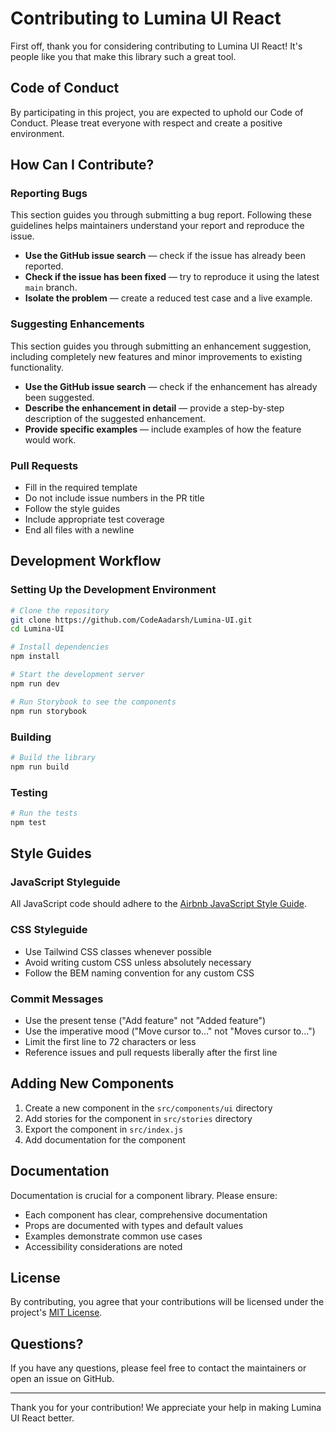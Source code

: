 # Contributing to Lumina UI React

First off, thank you for considering contributing to Lumina UI React! It's people like you that make this library such a great tool.

## Code of Conduct

By participating in this project, you are expected to uphold our Code of Conduct. Please treat everyone with respect and create a positive environment.

## How Can I Contribute?

### Reporting Bugs

This section guides you through submitting a bug report. Following these guidelines helps maintainers understand your report and reproduce the issue.

- **Use the GitHub issue search** — check if the issue has already been reported.
- **Check if the issue has been fixed** — try to reproduce it using the latest `main` branch.
- **Isolate the problem** — create a reduced test case and a live example.

### Suggesting Enhancements

This section guides you through submitting an enhancement suggestion, including completely new features and minor improvements to existing functionality.

- **Use the GitHub issue search** — check if the enhancement has already been suggested.
- **Describe the enhancement in detail** — provide a step-by-step description of the suggested enhancement.
- **Provide specific examples** — include examples of how the feature would work.

### Pull Requests

- Fill in the required template
- Do not include issue numbers in the PR title
- Follow the style guides
- Include appropriate test coverage
- End all files with a newline

## Development Workflow

### Setting Up the Development Environment

```bash
# Clone the repository
git clone https://github.com/CodeAadarsh/Lumina-UI.git
cd Lumina-UI

# Install dependencies
npm install

# Start the development server
npm run dev

# Run Storybook to see the components
npm run storybook
```

### Building

```bash
# Build the library
npm run build
```

### Testing

```bash
# Run the tests
npm test
```

## Style Guides

### JavaScript Styleguide

All JavaScript code should adhere to the [Airbnb JavaScript Style Guide](https://github.com/airbnb/javascript).

### CSS Styleguide

- Use Tailwind CSS classes whenever possible
- Avoid writing custom CSS unless absolutely necessary
- Follow the BEM naming convention for any custom CSS

### Commit Messages

- Use the present tense ("Add feature" not "Added feature")
- Use the imperative mood ("Move cursor to..." not "Moves cursor to...")
- Limit the first line to 72 characters or less
- Reference issues and pull requests liberally after the first line

## Adding New Components

1. Create a new component in the `src/components/ui` directory
2. Add stories for the component in `src/stories` directory
3. Export the component in `src/index.js`
4. Add documentation for the component

## Documentation

Documentation is crucial for a component library. Please ensure:

- Each component has clear, comprehensive documentation
- Props are documented with types and default values
- Examples demonstrate common use cases
- Accessibility considerations are noted

## License

By contributing, you agree that your contributions will be licensed under the project's [MIT License](LICENSE).

## Questions?

If you have any questions, please feel free to contact the maintainers or open an issue on GitHub.

---

Thank you for your contribution! We appreciate your help in making Lumina UI React better.